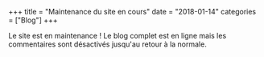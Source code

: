 +++
title = "Maintenance du site en cours"
date = "2018-01-14"
categories = ["Blog"]
+++

Le site est en maintenance ! Le blog complet est en ligne mais les commentaires sont désactivés jusqu'au retour à la normale.


